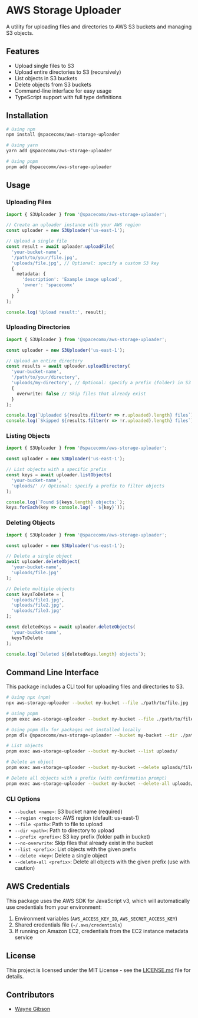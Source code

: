 # AWS Storage Uploader

A utility for uploading files and directories to AWS S3 buckets and managing S3 objects.

## Features

- Upload single files to S3
- Upload entire directories to S3 (recursively)
- List objects in S3 buckets
- Delete objects from S3 buckets
- Command-line interface for easy usage
- TypeScript support with full type definitions

## Installation

```bash
# Using npm
npm install @spacecomx/aws-storage-uploader

# Using yarn
yarn add @spacecomx/aws-storage-uploader

# Using pnpm
pnpm add @spacecomx/aws-storage-uploader
```

## Usage

### Uploading Files

```typescript
import { S3Uploader } from '@spacecomx/aws-storage-uploader';

// Create an uploader instance with your AWS region
const uploader = new S3Uploader('us-east-1');

// Upload a single file
const result = await uploader.uploadFile(
  'your-bucket-name',
  '/path/to/your/file.jpg',
  'uploads/file.jpg', // Optional: specify a custom S3 key
  {
    metadata: {
      'description': 'Example image upload',
      'owner': 'spacecomx'
    }
  }
);

console.log('Upload result:', result);
```

### Uploading Directories

```typescript
import { S3Uploader } from '@spacecomx/aws-storage-uploader';

const uploader = new S3Uploader('us-east-1');

// Upload an entire directory
const results = await uploader.uploadDirectory(
  'your-bucket-name',
  '/path/to/your/directory',
  'uploads/my-directory', // Optional: specify a prefix (folder) in S3
  {
    overwrite: false // Skip files that already exist
  }
);

console.log(`Uploaded ${results.filter(r => r.uploaded).length} files`);
console.log(`Skipped ${results.filter(r => !r.uploaded).length} files`);
```

### Listing Objects

```typescript
import { S3Uploader } from '@spacecomx/aws-storage-uploader';

const uploader = new S3Uploader('us-east-1');

// List objects with a specific prefix
const keys = await uploader.listObjects(
  'your-bucket-name',
  'uploads/' // Optional: specify a prefix to filter objects
);

console.log(`Found ${keys.length} objects:`);
keys.forEach(key => console.log(`- ${key}`));
```

### Deleting Objects

```typescript
import { S3Uploader } from '@spacecomx/aws-storage-uploader';

const uploader = new S3Uploader('us-east-1');

// Delete a single object
await uploader.deleteObject(
  'your-bucket-name',
  'uploads/file.jpg'
);

// Delete multiple objects
const keysToDelete = [
  'uploads/file1.jpg',
  'uploads/file2.jpg',
  'uploads/file3.jpg'
];

const deletedKeys = await uploader.deleteObjects(
  'your-bucket-name',
  keysToDelete
);

console.log(`Deleted ${deletedKeys.length} objects`);
```

## Command Line Interface

This package includes a CLI tool for uploading files and directories to S3.

```bash
# Using npx (npm)
npx aws-storage-uploader --bucket my-bucket --file ./path/to/file.jpg

# Using pnpm
pnpm exec aws-storage-uploader --bucket my-bucket --file ./path/to/file.jpg

# Using pnpm dlx for packages not installed locally
pnpm dlx @spacecomx/aws-storage-uploader --bucket my-bucket --dir ./path/to/directory --prefix uploads/my-dir

# List objects
pnpm exec aws-storage-uploader --bucket my-bucket --list uploads/

# Delete an object
pnpm exec aws-storage-uploader --bucket my-bucket --delete uploads/file.jpg

# Delete all objects with a prefix (with confirmation prompt)
pnpm exec aws-storage-uploader --bucket my-bucket --delete-all uploads/temp/
```

### CLI Options

- `--bucket <name>`: S3 bucket name (required)
- `--region <region>`: AWS region (default: us-east-1)
- `--file <path>`: Path to file to upload
- `--dir <path>`: Path to directory to upload
- `--prefix <prefix>`: S3 key prefix (folder path in bucket)
- `--no-overwrite`: Skip files that already exist in the bucket
- `--list <prefix>`: List objects with the given prefix
- `--delete <key>`: Delete a single object
- `--delete-all <prefix>`: Delete all objects with the given prefix (use with caution)

## AWS Credentials

This package uses the AWS SDK for JavaScript v3, which will automatically use credentials from your environment:

1. Environment variables (`AWS_ACCESS_KEY_ID`, `AWS_SECRET_ACCESS_KEY`)
2. Shared credentials file (`~/.aws/credentials`)
3. If running on Amazon EC2, credentials from the EC2 instance metadata service

## License

This project is licensed under the MIT License - see the [LICENSE.md](LICENSE.md) file for details.

## Contributors

- [Wayne Gibson](https://github.com/waynegibson)